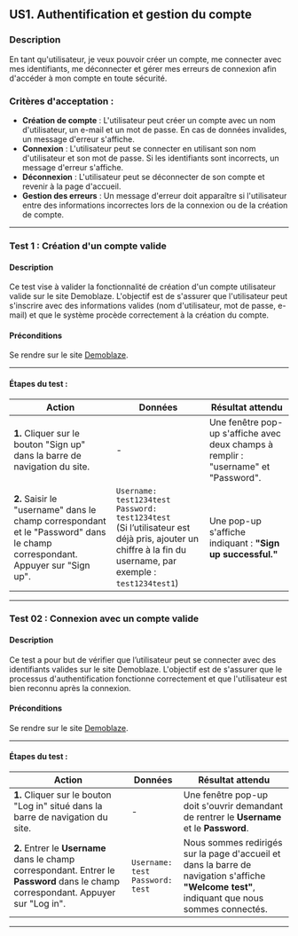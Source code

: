 ## US1. Authentification et gestion du compte

### Description
En tant qu'utilisateur, je veux pouvoir créer un compte, me connecter avec mes identifiants, me déconnecter et gérer mes erreurs de connexion afin d'accéder à mon compte en toute sécurité.

### Critères d'acceptation :
- **Création de compte** : L'utilisateur peut créer un compte avec un nom d'utilisateur, un e-mail et un mot de passe. En cas de données invalides, un message d'erreur s'affiche.
- **Connexion** : L'utilisateur peut se connecter en utilisant son nom d'utilisateur et son mot de passe. Si les identifiants sont incorrects, un message d'erreur s'affiche.
- **Déconnexion** : L'utilisateur peut se déconnecter de son compte et revenir à la page d'accueil.
- **Gestion des erreurs** : Un message d'erreur doit apparaître si l'utilisateur entre des informations incorrectes lors de la connexion ou de la création de compte.

---

### Test 1 : Création d'un compte valide

#### Description
Ce test vise à valider la fonctionnalité de création d'un compte utilisateur valide sur le site Demoblaze. L'objectif est de s'assurer que l'utilisateur peut s'inscrire avec des informations valides (nom d'utilisateur, mot de passe, e-mail) et que le système procède correctement à la création du compte.

#### Préconditions
Se rendre sur le site [Demoblaze](https://www.demoblaze.com).

---

#### Étapes du test :
| **Action** | **Données** | **Résultat attendu** |
|------------|-------------|----------------------|
| **1.** Cliquer sur le bouton "Sign up" dans la barre de navigation du site. | - | Une fenêtre pop-up s'affiche avec deux champs à remplir : "username" et "Password". |
| **2.** Saisir le "username" dans le champ correspondant et le "Password" dans le champ correspondant. Appuyer sur "Sign up". | `Username: test1234test` <br> `Password: test1234test` <br> (Si l’utilisateur est déjà pris, ajouter un chiffre à la fin du username, par exemple : `test1234test1`) | Une pop-up s'affiche indiquant : **"Sign up successful."** |

---

### Test 02 : Connexion avec un compte valide

#### Description
Ce test a pour but de vérifier que l’utilisateur peut se connecter avec des identifiants valides sur le site Demoblaze. L'objectif est de s'assurer que le processus d'authentification fonctionne correctement et que l'utilisateur est bien reconnu après la connexion.

#### Préconditions
Se rendre sur le site [Demoblaze](https://www.demoblaze.com).

---

#### Étapes du test :
| **Action** | **Données** | **Résultat attendu** |
|------------|-------------|----------------------|
| **1.** Cliquer sur le bouton "Log in" situé dans la barre de navigation du site. | - | Une fenêtre pop-up doit s'ouvrir demandant de rentrer le **Username** et le **Password**. |
| **2.** Entrer le **Username** dans le champ correspondant. Entrer le **Password** dans le champ correspondant. Appuyer sur "Log in". | `Username: test` <br> `Password: test` | Nous sommes redirigés sur la page d'accueil et dans la barre de navigation s'affiche **"Welcome test"**, indiquant que nous sommes connectés. |

---




